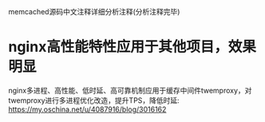memcached源码中文注释详细分析注释(分析注释完毕)
  
  
nginx高性能特性应用于其他项目，效果明显  
===================================    
nginx多进程、高性能、低时延、高可靠机制应用于缓存中间件twemproxy，对twemproxy进行多进程优化改造，提升TPS，降低时延:    
https://my.oschina.net/u/4087916/blog/3016162 

